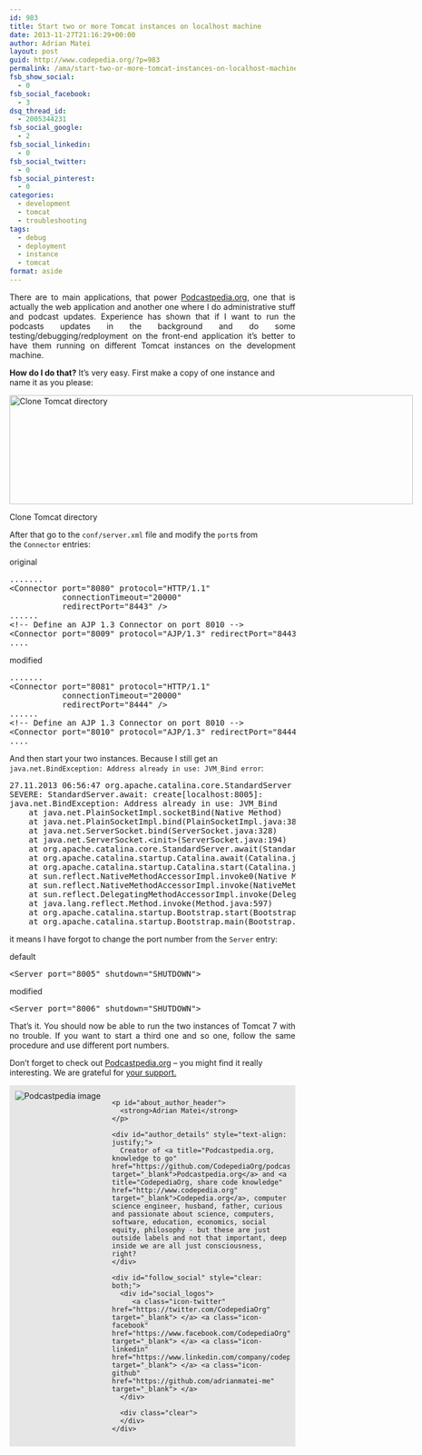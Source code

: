 ```yaml
---
id: 983
title: Start two or more Tomcat instances on localhost machine
date: 2013-11-27T21:16:29+00:00
author: Adrian Matei
layout: post
guid: http://www.codepedia.org/?p=983
permalink: /ama/start-two-or-more-tomcat-instances-on-localhost-machine/
fsb_show_social:
  - 0
fsb_social_facebook:
  - 3
dsq_thread_id:
  - 2005344231
fsb_social_google:
  - 2
fsb_social_linkedin:
  - 0
fsb_social_twitter:
  - 0
fsb_social_pinterest:
  - 0
categories:
  - development
  - tomcat
  - troubleshooting
tags:
  - debug
  - deployment
  - instance
  - tomcat
format: aside
---
```

<p style="text-align: justify;">
  There are to main applications, that power <a title="Podcastpedia.org, knowledge to go" href="https://github.com/CodepediaOrg/podcastpedia" target="_blank">Podcastpedia.org</a>, one that is actually the web application and another one where I do administrative stuff and podcast updates. Experience has shown that if I want to run the podcasts updates in the background and do some testing/debugging/redployment on the front-end application it&#8217;s better to have them running on different Tomcat instances on the development machine.<!--more-->
</p>

**How do I do that?** It&#8217;s very easy. First make a copy of one instance and name it as you please:

<div id="attachment_984" style="width: 721px" class="wp-caption alignnone">
  <a href="{{site.url}}/wp-content/uploads/2013/11/clone-tomcat-directory.png"><img class="size-full wp-image-984" src="{{site.url}}/wp-content/uploads/2013/11/clone-tomcat-directory.png" alt="Clone Tomcat directory" width="711" height="192" srcset="{{site.url}}/wp-content/uploads/2013/11/clone-tomcat-directory.png 711w, {{site.url}}/wp-content/uploads/2013/11/clone-tomcat-directory-300x81.png 300w" sizes="(max-width: 711px) 100vw, 711px" /></a>

  <p class="wp-caption-text">
    Clone Tomcat directory
  </p>
</div>

After that go to the `conf/server.xml` file and modify the `port`s from the `Connector` entries:

original

<pre class="lang:default mark:2,4,7 decode:true" title="Original port configuration">.......
&lt;Connector port="8080" protocol="HTTP/1.1"
		   connectionTimeout="20000"
		   redirectPort="8443" /&gt;
......
&lt;!-- Define an AJP 1.3 Connector on port 8010 --&gt;
&lt;Connector port="8009" protocol="AJP/1.3" redirectPort="8443" /&gt;
....</pre>

modified

<pre class="lang:default mark:2,4,7 decode:true" title="Modified port numbers in server.xml ">.......
&lt;Connector port="8081" protocol="HTTP/1.1"
		   connectionTimeout="20000"
		   redirectPort="8444" /&gt;
......
&lt;!-- Define an AJP 1.3 Connector on port 8010 --&gt;
&lt;Connector port="8010" protocol="AJP/1.3" redirectPort="8444" /&gt;
....</pre>

And then start your two instances. Because I still get an `java.net.BindException: Address already in use: JVM_Bind error`:

<pre class="lang:default decode:true" title="Address already in use Error">27.11.2013 06:56:47 org.apache.catalina.core.StandardServer await
SEVERE: StandardServer.await: create[localhost:8005]:
java.net.BindException: Address already in use: JVM_Bind
	at java.net.PlainSocketImpl.socketBind(Native Method)
	at java.net.PlainSocketImpl.bind(PlainSocketImpl.java:383)
	at java.net.ServerSocket.bind(ServerSocket.java:328)
	at java.net.ServerSocket.&lt;init&gt;(ServerSocket.java:194)
	at org.apache.catalina.core.StandardServer.await(StandardServer.java:427)
	at org.apache.catalina.startup.Catalina.await(Catalina.java:779)
	at org.apache.catalina.startup.Catalina.start(Catalina.java:725)
	at sun.reflect.NativeMethodAccessorImpl.invoke0(Native Method)
	at sun.reflect.NativeMethodAccessorImpl.invoke(NativeMethodAccessorImpl.java:39)
	at sun.reflect.DelegatingMethodAccessorImpl.invoke(DelegatingMethodAccessorImpl.java:25)
	at java.lang.reflect.Method.invoke(Method.java:597)
	at org.apache.catalina.startup.Bootstrap.start(Bootstrap.java:322)
	at org.apache.catalina.startup.Bootstrap.main(Bootstrap.java:456)</pre>

it means I have forgot to change the port number from the `Server` entry:

default

<pre class="lang:default decode:true" title="Default Server entry in server.xml">&lt;Server port="8005" shutdown="SHUTDOWN"&gt;</pre>

modified

<pre class="lang:default decode:true" title="Modified Server entry in server.xml">&lt;Server port="8006" shutdown="SHUTDOWN"&gt;</pre>

<p style="text-align: justify;">
  That&#8217;s it. You should now be able to run the two instances of Tomcat 7 with no trouble. If you want to start a third one and so one, follow the same procedure and use different port numbers.
</p>

<p class="note_normal">
  Don&#8217;t forget to check out <a title="Podcastpedia.org, knowledge to go" href="https://github.com/CodepediaOrg/podcastpedia" target="_blank">Podcastpedia.org</a> &#8211; you might find it really interesting. We are grateful for <a title="Podcastpedia.org - how can I contribute" href="https://github.com/CodepediaOrg/podcastpedia/how_can_i_help" target="_blank">your support. </a>
</p>

<p class="note_normal">
  <div id="about_author" style="background-color: #e6e6e6; padding: 10px;">
    <img id="author_portrait" style="float: left; margin-right: 20px;" src="{{site.url}}/images/authors/amacoder.png" alt="Podcastpedia image" />

    <p id="about_author_header">
      <strong>Adrian Matei</strong>
    </p>

    <div id="author_details" style="text-align: justify;">
      Creator of <a title="Podcastpedia.org, knowledge to go" href="https://github.com/CodepediaOrg/podcastpedia" target="_blank">Podcastpedia.org</a> and <a title="CodepediaOrg, share code knowledge" href="http://www.codepedia.org" target="_blank">Codepedia.org</a>, computer science engineer, husband, father, curious and passionate about science, computers, software, education, economics, social equity, philosophy - but these are just outside labels and not that important, deep inside we are all just consciousness, right?
    </div>

    <div id="follow_social" style="clear: both;">
      <div id="social_logos">
         <a class="icon-twitter" href="https://twitter.com/CodepediaOrg" target="_blank"> </a> <a class="icon-facebook" href="https://www.facebook.com/CodepediaOrg" target="_blank"> </a> <a class="icon-linkedin" href="https://www.linkedin.com/company/codepediaorg" target="_blank"> </a> <a class="icon-github" href="https://github.com/adrianmatei-me" target="_blank"> </a>
      </div>

      <div class="clear">
      </div>
    </div>
  </div>
</p>
